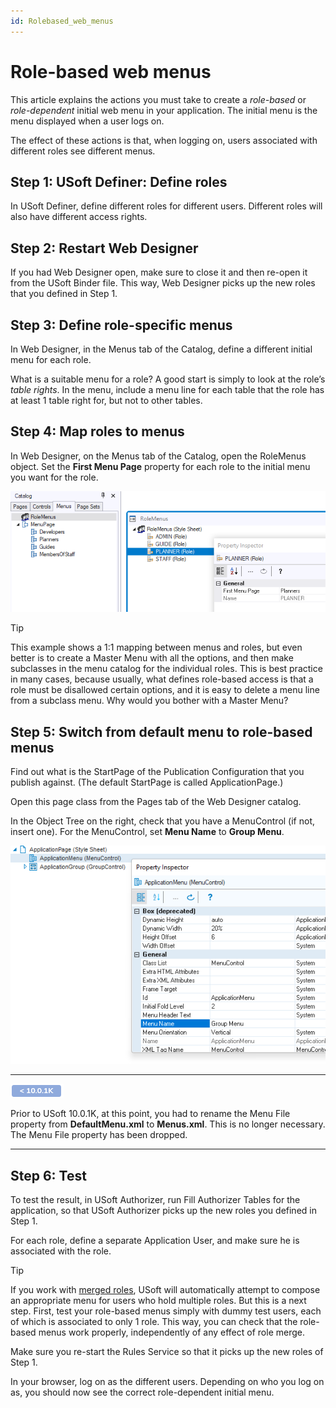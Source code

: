 ```yaml
---
id: Rolebased_web_menus
---
```


# Role-based web menus

This article explains the actions you must take to create a *role-based* or *role-dependent* initial web menu in your application. The initial menu is the menu displayed when a user logs on.

The effect of these actions is that, when logging on, users associated with different roles see different menus.

## Step 1: USoft Definer: Define roles

In USoft Definer, define different roles for different users. Different roles will also have different access rights.

## Step 2: Restart Web Designer

If you had Web Designer open, make sure to close it and then re-open it from the USoft Binder file. This way, Web Designer picks up the new roles that you defined in Step 1.

## Step 3: Define role-specific menus

In Web Designer, in the Menus tab of the Catalog, define a different initial menu for each role.

What is a suitable menu for a role? A good start is simply to look at the role’s *table rights*. In the menu, include a menu line for each table that the role has at least 1 table right for, but not to other tables.

## Step 4: Map roles to menus

In Web Designer, on the Menus tab of the Catalog, open the RoleMenus object. Set the **First Menu Page** property for each role to the initial menu you want for the role.

![](./assets/9c6742ff-c4da-49ba-bf8e-f8a796042fba.png)

> [!TIP]
> This example shows a 1:1 mapping between menus and roles, but even better is to create a Master Menu with all the options, and then make subclasses in the menu catalog for the individual roles. This is best practice in many cases, because usually, what defines role-based access is that a role must be disallowed certain options, and it is easy to delete a menu line from a subclass menu. Why would you bother with a Master Menu?

## Step 5: Switch from default menu to role-based menus

Find out what is the StartPage of the Publication Configuration that you publish against. (The default StartPage is called ApplicationPage.)

Open this page class from the Pages tab of the Web Designer catalog.

In the Object Tree on the right, check that you have a MenuControl (if not, insert one). For the MenuControl, set **Menu Name** to **Group Menu**.

![](./assets/20a7263b-9f7d-4ab3-b798-73f533fa97d5.png)

----

![](./assets/422f3c41-8f2c-4f1c-9eb8-22ba267c07ce.png)



Prior to USoft 10.0.1K, at this point, you had to rename the Menu File property from **DefaultMenu.xml** to **Menus.xml**. This is no longer necessary. The Menu File property has been dropped.

----

## Step 6: Test

To test the result, in USoft Authorizer, run Fill Authorizer Tables for the application, so that USoft Authorizer picks up the new roles you defined in Step 1.

For each role, define a separate Application User, and make sure he is associated with the role.

> [!TIP]
> If you work with [merged roles](/docs/Authorisation_and_access/Introducing_USoft_authorisation/Merged_roles.md), USoft will automatically attempt to compose an appropriate menu for users who hold multiple roles. But this is a next step. First, test your role-based menus simply with dummy test users, each of which is associated to only 1 role. This way, you can check that the role-based menus work properly, independently of any effect of role merge.

Make sure you re-start the Rules Service so that it picks up the new roles of Step 1.

In your browser, log on as the different users. Depending on who you log on as, you should now see the correct role-dependent initial menu.